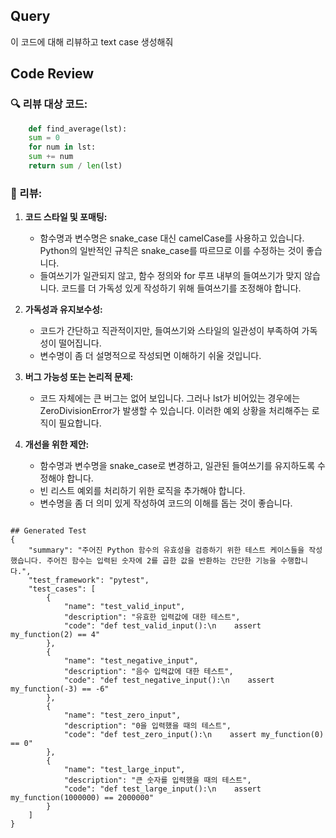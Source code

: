 ## Query
이 코드에 대해 리뷰하고 text case 생성해줘

## Code Review
### 🔍 리뷰 대상 코드:

```python
    def find_average(lst):
    sum = 0
    for num in lst:
    sum += num
    return sum / len(lst)
```

### 📝 리뷰:
1. **코드 스타일 및 포매팅:**
   - 함수명과 변수명은 snake_case 대신 camelCase를 사용하고 있습니다. Python의 일반적인 규칙은 snake_case를 따르므로 이를 수정하는 것이 좋습니다.
   - 들여쓰기가 일관되지 않고, 함수 정의와 for 루프 내부의 들여쓰기가 맞지 않습니다. 코드를 더 가독성 있게 작성하기 위해 들여쓰기를 조정해야 합니다.

2. **가독성과 유지보수성:**
   - 코드가 간단하고 직관적이지만, 들여쓰기와 스타일의 일관성이 부족하여 가독성이 떨어집니다. 
   - 변수명이 좀 더 설명적으로 작성되면 이해하기 쉬울 것입니다.

3. **버그 가능성 또는 논리적 문제:**
   - 코드 자체에는 큰 버그는 없어 보입니다. 그러나 lst가 비어있는 경우에는 ZeroDivisionError가 발생할 수 있습니다. 이러한 예외 상황을 처리해주는 로직이 필요합니다.

4. **개선을 위한 제안:**
   - 함수명과 변수명을 snake_case로 변경하고, 일관된 들여쓰기를 유지하도록 수정해야 합니다.
   - 빈 리스트 예외를 처리하기 위한 로직을 추가해야 합니다.
   - 변수명을 좀 더 의미 있게 작성하여 코드의 이해를 돕는 것이 좋습니다.
```

## Generated Test
{
    "summary": "주어진 Python 함수의 유효성을 검증하기 위한 테스트 케이스들을 작성했습니다. 주어진 함수는 입력된 숫자에 2를 곱한 값을 반환하는 간단한 기능을 수행합니다.",
    "test_framework": "pytest",
    "test_cases": [
        {
            "name": "test_valid_input",
            "description": "유효한 입력값에 대한 테스트",
            "code": "def test_valid_input():\n    assert my_function(2) == 4"
        },
        {
            "name": "test_negative_input",
            "description": "음수 입력값에 대한 테스트",
            "code": "def test_negative_input():\n    assert my_function(-3) == -6"
        },
        {
            "name": "test_zero_input",
            "description": "0을 입력했을 때의 테스트",
            "code": "def test_zero_input():\n    assert my_function(0) == 0"
        },
        {
            "name": "test_large_input",
            "description": "큰 숫자를 입력했을 때의 테스트",
            "code": "def test_large_input():\n    assert my_function(1000000) == 2000000"
        }
    ]
}

